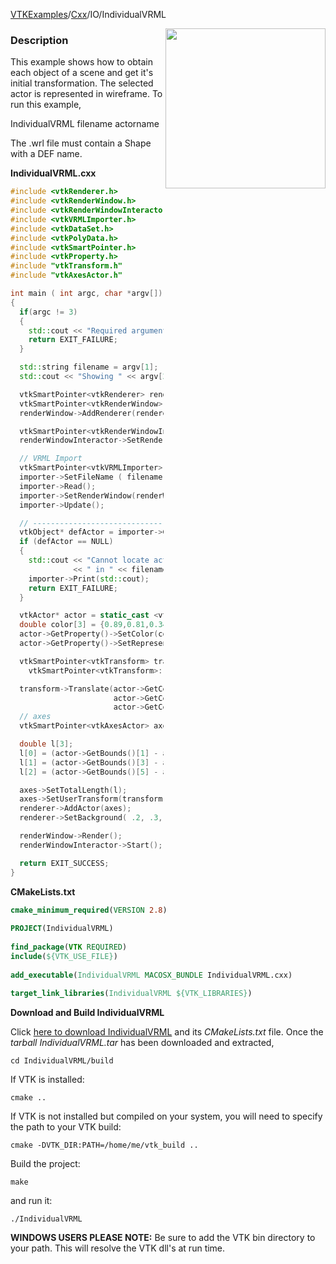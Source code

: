 [VTKExamples](Home)/[Cxx](Cxx)/IO/IndividualVRML

<img align="right" src="https://github.com/lorensen/VTKExamples/raw/master/Testing/Baseline/IO/TestIndividualVRML.png" width="256" />

### Description
This example shows how to obtain each object of a scene and get it's initial transformation.
The selected actor is represented in wireframe. To run this example,

IndividualVRML filename actorname

The .wrl file must contain a Shape with a DEF name.

**IndividualVRML.cxx**
```c++
#include <vtkRenderer.h>
#include <vtkRenderWindow.h>
#include <vtkRenderWindowInteractor.h>
#include <vtkVRMLImporter.h>
#include <vtkDataSet.h>
#include <vtkPolyData.h>
#include <vtkSmartPointer.h>
#include <vtkProperty.h>
#include "vtkTransform.h"
#include "vtkAxesActor.h"

int main ( int argc, char *argv[])
{
  if(argc != 3)
  {
    std::cout << "Required arguments: Filename Actorname" << std::endl;
    return EXIT_FAILURE;
  }

  std::string filename = argv[1];
  std::cout << "Showing " << argv[2] << " from " << filename << std::endl;

  vtkSmartPointer<vtkRenderer> renderer = vtkSmartPointer<vtkRenderer>::New();
  vtkSmartPointer<vtkRenderWindow> renderWindow = vtkSmartPointer<vtkRenderWindow>::New();
  renderWindow->AddRenderer(renderer);

  vtkSmartPointer<vtkRenderWindowInteractor> renderWindowInteractor = vtkSmartPointer<vtkRenderWindowInteractor>::New();
  renderWindowInteractor->SetRenderWindow(renderWindow);

  // VRML Import
  vtkSmartPointer<vtkVRMLImporter> importer = vtkSmartPointer<vtkVRMLImporter>::New();
  importer->SetFileName ( filename.c_str() );
  importer->Read();
  importer->SetRenderWindow(renderWindow);
  importer->Update();

  // ----------------------------------------------------------
  vtkObject* defActor = importer->GetVRMLDEFObject(argv[2]);
  if (defActor == NULL)
  {
    std::cout << "Cannot locate actor " << argv[2]
              << " in " << filename << std::endl;
    importer->Print(std::cout);
    return EXIT_FAILURE;
  }

  vtkActor* actor = static_cast <vtkActor*> (defActor);
  double color[3] = {0.89,0.81,0.34};
  actor->GetProperty()->SetColor(color);
  actor->GetProperty()->SetRepresentationToWireframe();

  vtkSmartPointer<vtkTransform> transform =
    vtkSmartPointer<vtkTransform>::New();

  transform->Translate(actor->GetCenter()[0],
                       actor->GetCenter()[1],
                       actor->GetCenter()[2]);
  // axes
  vtkSmartPointer<vtkAxesActor> axes = vtkSmartPointer<vtkAxesActor>::New();

  double l[3];
  l[0] = (actor->GetBounds()[1] - actor->GetBounds()[0]) * 1.5;
  l[1] = (actor->GetBounds()[3] - actor->GetBounds()[2]) * 1.5;
  l[2] = (actor->GetBounds()[5] - actor->GetBounds()[4]) * 1.5;

  axes->SetTotalLength(l);
  axes->SetUserTransform(transform);
  renderer->AddActor(axes);
  renderer->SetBackground( .2, .3, .7);

  renderWindow->Render();
  renderWindowInteractor->Start();

  return EXIT_SUCCESS;
}
```
**CMakeLists.txt**
```cmake
cmake_minimum_required(VERSION 2.8)
 
PROJECT(IndividualVRML)
 
find_package(VTK REQUIRED)
include(${VTK_USE_FILE})
 
add_executable(IndividualVRML MACOSX_BUNDLE IndividualVRML.cxx)
 
target_link_libraries(IndividualVRML ${VTK_LIBRARIES})
```

**Download and Build IndividualVRML**

Click [here to download IndividualVRML](https://github.com/lorensen/VTKWikiExamplesTarballs/raw/master/IndividualVRML.tar) and its *CMakeLists.txt* file.
Once the *tarball IndividualVRML.tar* has been downloaded and extracted,
```
cd IndividualVRML/build 
```
If VTK is installed:
```
cmake ..
```
If VTK is not installed but compiled on your system, you will need to specify the path to your VTK build:
```
cmake -DVTK_DIR:PATH=/home/me/vtk_build ..
```
Build the project:
```
make
```
and run it:
```
./IndividualVRML
```
**WINDOWS USERS PLEASE NOTE:** Be sure to add the VTK bin directory to your path. This will resolve the VTK dll's at run time.

